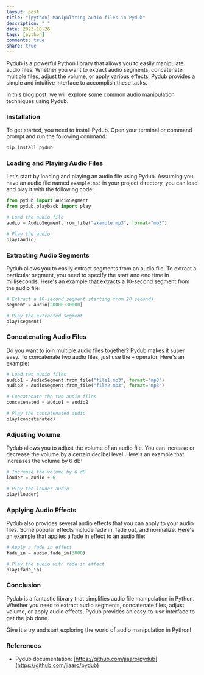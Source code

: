 ```yaml
---
layout: post
title: "[python] Manipulating audio files in Pydub"
description: " "
date: 2023-10-26
tags: [python]
comments: true
share: true
---
```


Pydub is a powerful Python library that allows you to easily manipulate audio files. Whether you want to extract audio segments, concatenate multiple files, adjust the volume, or apply various effects, Pydub provides a simple and intuitive interface to accomplish these tasks.

In this blog post, we will explore some common audio manipulation techniques using Pydub.

### Installation

To get started, you need to install Pydub. Open your terminal or command prompt and run the following command:

```bash
pip install pydub
```

### Loading and Playing Audio Files

Let's start by loading and playing an audio file using Pydub. Assuming you have an audio file named `example.mp3` in your project directory, you can load and play it with the following code:

```python
from pydub import AudioSegment
from pydub.playback import play

# Load the audio file
audio = AudioSegment.from_file("example.mp3", format="mp3")

# Play the audio
play(audio)
```

### Extracting Audio Segments

Pydub allows you to easily extract segments from an audio file. To extract a particular segment, you need to specify the start and end time in milliseconds. Here's an example that extracts a 10-second segment from the audio file:

```python
# Extract a 10-second segment starting from 20 seconds
segment = audio[20000:30000]

# Play the extracted segment
play(segment)
```

### Concatenating Audio Files

Do you want to join multiple audio files together? Pydub makes it super easy. To concatenate two audio files, just use the `+` operator. Here's an example:

```python
# Load two audio files
audio1 = AudioSegment.from_file("file1.mp3", format="mp3")
audio2 = AudioSegment.from_file("file2.mp3", format="mp3")

# Concatenate the two audio files
concatenated = audio1 + audio2

# Play the concatenated audio
play(concatenated)
```

### Adjusting Volume

Pydub allows you to adjust the volume of an audio file. You can increase or decrease the volume by a certain decibel level. Here's an example that increases the volume by 6 dB:

```python
# Increase the volume by 6 dB
louder = audio + 6

# Play the louder audio
play(louder)
```

### Applying Audio Effects

Pydub also provides several audio effects that you can apply to your audio files. Some popular effects include fade in, fade out, and normalize. Here's an example that applies a fade in effect to an audio file:

```python
# Apply a fade in effect
fade_in = audio.fade_in(3000)

# Play the audio with fade in effect
play(fade_in)
```

### Conclusion

Pydub is a fantastic library that simplifies audio file manipulation in Python. Whether you need to extract audio segments, concatenate files, adjust volume, or apply audio effects, Pydub provides an easy-to-use interface to get the job done.

Give it a try and start exploring the world of audio manipulation in Python!

### References

- Pydub documentation: [https://github.com/jiaaro/pydub](https://github.com/jiaaro/pydub)